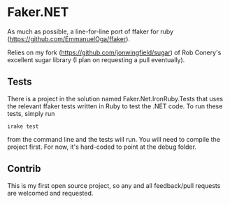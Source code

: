 Faker.NET
================================================

As much as possible, a line-for-line port of ffaker for ruby (https://github.com/EmmanuelOga/ffaker).

Relies on my fork (https://github.com/jonwingfield/sugar) of Rob Conery's excellent sugar library (I plan on requesting a pull eventually).


Tests
------------------------------------------------

There is a project in the solution named Faker.Net.IronRuby.Tests that uses the relevant ffaker tests written in Ruby to test the .NET code.
To run these tests, simply run 
	
	irake test

from the command line and the tests will run.  You will need to compile the project first.  For now, it's hard-coded to point at the debug folder.


Contrib
------------------------------------------------
This is my first open source project, so any and all feedback/pull requests are welcomed and requested.
